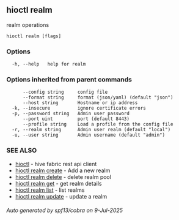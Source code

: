 ## hioctl realm

realm operations

```
hioctl realm [flags]
```

### Options

```
  -h, --help   help for realm
```

### Options inherited from parent commands

```
      --config string     config file
      --format string     format (json/yaml) (default "json")
      --host string       Hostname or ip address
  -k, --insecure          ignore certificate errors
  -p, --password string   Admin user password
      --port uint         port (default 8443)
      --profile string    Load a profile from the config file
  -r, --realm string      Admin user realm (default "local")
  -u, --user string       Admin username (default "admin")
```

### SEE ALSO

* [hioctl](hioctl.md)	 - hive fabric rest api client
* [hioctl realm create](hioctl_realm_create.md)	 - Add a new realm
* [hioctl realm delete](hioctl_realm_delete.md)	 - delete realm pool
* [hioctl realm get](hioctl_realm_get.md)	 - get realm details
* [hioctl realm list](hioctl_realm_list.md)	 - list realms
* [hioctl realm update](hioctl_realm_update.md)	 - update a realm

###### Auto generated by spf13/cobra on 9-Jul-2025
